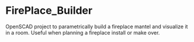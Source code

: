 # FirePlace_Builder
OpenSCAD project to parametrically build a fireplace mantel and visualize it in a room.  Useful when planning a fireplace install or make over.
